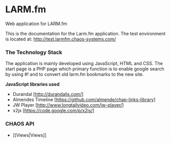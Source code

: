 LARM.fm
======

Web application for LARM.fm

This is the documentation for the Larm.fm application. The test environment is located at:
http://test.larmfm.chaos-systems.com/

### The Technology Stack
The application is mainly developed using JavaScript, HTML and CSS. The start page is a PHP page which primary function is to enable google search by using #! and to convert old larm.fm bookmarks to the new site.

**JavaScript libraries used**
* Durandal [http://durandaljs.com/]
* Almendes Timeline [https://github.com/almende/chap-links-library]
* JW Player [http://www.longtailvideo.com/jw-player/]
* x2js [https://code.google.com/p/x2js/]

### CHAOS API
* [[Views|Views]]
